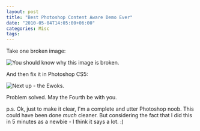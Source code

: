 ```yaml
---
layout: post
title: "Best Photoshop Content Aware Demo Ever"
date: "2010-05-04T14:05:00+06:00"
categories: Misc 
tags: 
---
```


Take one broken image:

<img src="https://static.raymondcamden.com/images/test2.jpg" title="You should know why this image is broken." />

And then fix it in Photoshop CS5:

<img src="https://static.raymondcamden.com/images/cfjedi/test2a.jpg" title="Next up - the Ewoks." />

Problem solved. May the Fourth be with you.

p.s. Ok, just to make it clear, I'm a complete and utter Photoshop noob. This could have been done <i>much</i> cleaner. But considering the fact that I did this in 5 minutes as a newbie - I think it says a lot. :)